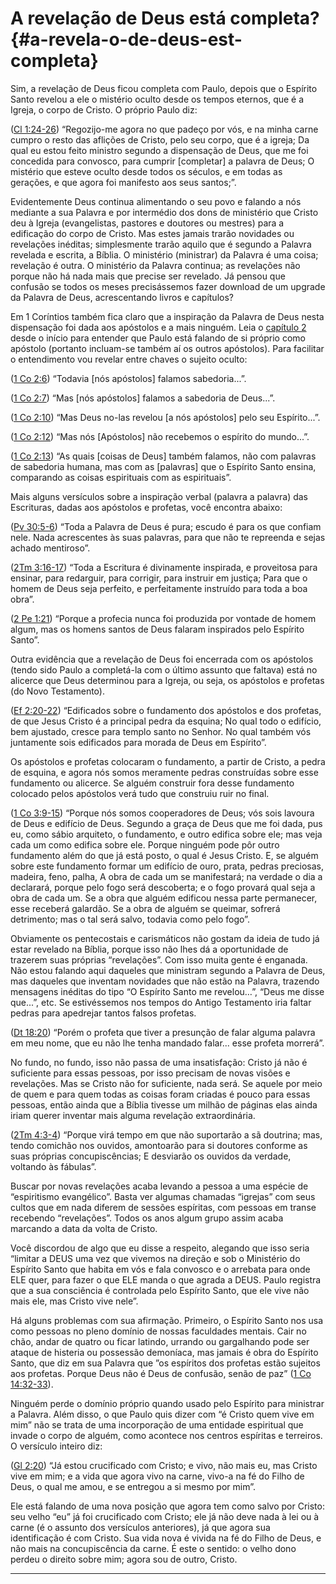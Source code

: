 # A revelação de Deus está completa? {#a-revela-o-de-deus-est-completa}

Sim, a revelação de Deus ficou completa com Paulo, depois que o Espírito Santo revelou a ele o mistério oculto desde os tempos eternos, que é a Igreja, o corpo de Cristo. O próprio Paulo diz:

([Cl 1:24-26](http://bibliaonline.com.br/acf/cl/1/24-26)) “Regozijo-me agora no que padeço por vós, e na minha carne cumpro o resto das aflições de Cristo, pelo seu corpo, que é a igreja; Da qual eu estou feito ministro segundo a dispensação de Deus, que me foi concedida para convosco, para cumprir [completar] a palavra de Deus; O mistério que esteve oculto desde todos os séculos, e em todas as gerações, e que agora foi manifesto aos seus santos;”.

Evidentemente Deus continua alimentando o seu povo e falando a nós mediante a sua Palavra e por intermédio dos dons de ministério que Cristo deu à Igreja (evangelistas, pastores e doutores ou mestres) para a edificação do corpo de Cristo. Mas estes jamais trarão novidades ou revelações inéditas; simplesmente trarão aquilo que é segundo a Palavra revelada e escrita, a Bíblia. O ministério (ministrar) da Palavra é uma coisa; revelação é outra. O ministério da Palavra continua; as revelações não porque não há nada mais que precise ser revelado. Já pensou que confusão se todos os meses precisássemos fazer download de um upgrade da Palavra de Deus, acrescentando livros e capítulos?

Em 1 Coríntios também fica claro que a inspiração da Palavra de Deus nesta dispensação foi dada aos apóstolos e a mais ninguém. Leia o [capítulo 2](http://bibliaonline.com.br/acf/1co/2) desde o início para entender que Paulo está falando de si próprio como apóstolo (portanto incluam-se também aí os outros apóstolos). Para facilitar o entendimento vou revelar entre chaves o sujeito oculto:

([1 Co 2:6](http://bibliaonline.com.br/acf/1co/2/6)) “Todavia [nós apóstolos] falamos sabedoria...”.

([1 Co 2:7](http://bibliaonline.com.br/acf/1co/2/7)) “Mas [nós apóstolos] falamos a sabedoria de Deus...”.

([1 Co 2:10](http://bibliaonline.com.br/acf/1co/2/10)) “Mas Deus no-las revelou [a nós apóstolos] pelo seu Espírito...”.

([1 Co 2:12](http://bibliaonline.com.br/acf/1co/2/12)) “Mas nós [Apóstolos] não recebemos o espírito do mundo...”.

([1 Co 2:13](http://bibliaonline.com.br/acf/1co/2/13)) “As quais [coisas de Deus] também falamos, não com palavras de sabedoria humana, mas com as [palavras] que o Espírito Santo ensina, comparando as coisas espirituais com as espirituais”.

Mais alguns versículos sobre a inspiração verbal (palavra a palavra) das Escrituras, dadas aos apóstolos e profetas, você encontra abaixo:

([Pv 30:5-6](http://bibliaonline.com.br/acf/pv/30/5-6)) “Toda a Palavra de Deus é pura; escudo é para os que confiam nele. Nada acrescentes às suas palavras, para que não te repreenda e sejas achado mentiroso”.

([2Tm 3:16-17](http://bibliaonline.com.br/acf/2tm/3/16-17)) “Toda a Escritura é divinamente inspirada, e proveitosa para ensinar, para redarguir, para corrigir, para instruir em justiça; Para que o homem de Deus seja perfeito, e perfeitamente instruído para toda a boa obra”.

([2 Pe 1:21](http://bibliaonline.com.br/acf/2pe/1/21)) “Porque a profecia nunca foi produzida por vontade de homem algum, mas os homens santos de Deus falaram inspirados pelo Espírito Santo”.

Outra evidência que a revelação de Deus foi encerrada com os apóstolos (tendo sido Paulo a completá-la com o último assunto que faltava) está no alicerce que Deus determinou para a Igreja, ou seja, os apóstolos e profetas (do Novo Testamento).

([Ef 2:20-22](http://bibliaonline.com.br/acf/ef/2/20-22)) “Edificados sobre o fundamento dos apóstolos e dos profetas, de que Jesus Cristo é a principal pedra da esquina; No qual todo o edifício, bem ajustado, cresce para templo santo no Senhor. No qual também vós juntamente sois edificados para morada de Deus em Espírito”.

Os apóstolos e profetas colocaram o fundamento, a partir de Cristo, a pedra de esquina, e agora nós somos meramente pedras construídas sobre esse fundamento ou alicerce. Se alguém construir fora desse fundamento colocado pelos apóstolos verá tudo que construiu ruir no final.

([1 Co 3:9-15](http://bibliaonline.com.br/acf/1co/3/9-15)) “Porque nós somos cooperadores de Deus; vós sois lavoura de Deus e edifício de Deus. Segundo a graça de Deus que me foi dada, pus eu, como sábio arquiteto, o fundamento, e outro edifica sobre ele; mas veja cada um como edifica sobre ele. Porque ninguém pode pôr outro fundamento além do que já está posto, o qual é Jesus Cristo. E, se alguém sobre este fundamento formar um edifício de ouro, prata, pedras preciosas, madeira, feno, palha, A obra de cada um se manifestará; na verdade o dia a declarará, porque pelo fogo será descoberta; e o fogo provará qual seja a obra de cada um. Se a obra que alguém edificou nessa parte permanecer, esse receberá galardão. Se a obra de alguém se queimar, sofrerá detrimento; mas o tal será salvo, todavia como pelo fogo”.

Obviamente os pentecostais e carismáticos não gostam da ideia de tudo já estar revelado na Bíblia, porque isso não lhes dá a oportunidade de trazerem suas próprias “revelações”. Com isso muita gente é enganada. Não estou falando aqui daqueles que ministram segundo a Palavra de Deus, mas daqueles que inventam novidades que não estão na Palavra, trazendo mensagens inéditas do tipo “O Espírito Santo me revelou…”, “Deus me disse que...”, etc. Se estivéssemos nos tempos do Antigo Testamento iria faltar pedras para apedrejar tantos falsos profetas.

([Dt 18:20](http://bibliaonline.com.br/acf/dt/18/20)) “Porém o profeta que tiver a presunção de falar alguma palavra em meu nome, que eu não lhe tenha mandado falar... esse profeta morrerá”.

No fundo, no fundo, isso não passa de uma insatisfação: Cristo já não é suficiente para essas pessoas, por isso precisam de novas visões e revelações. Mas se Cristo não for suficiente, nada será. Se aquele por meio de quem e para quem todas as coisas foram criadas é pouco para essas pessoas, então ainda que a Bíblia tivesse um milhão de páginas elas ainda iriam querer inventar mais alguma revelação extraordinária.

([2Tm 4:3-4](http://bibliaonline.com.br/acf/2tm/4/3-4)) “Porque virá tempo em que não suportarão a sã doutrina; mas, tendo comichão nos ouvidos, amontoarão para si doutores conforme as suas próprias concupiscências; E desviarão os ouvidos da verdade, voltando às fábulas”.

Buscar por novas revelações acaba levando a pessoa a uma espécie de “espiritismo evangélico”. Basta ver algumas chamadas “igrejas” com seus cultos que em nada diferem de sessões espíritas, com pessoas em transe recebendo “revelações”. Todos os anos algum grupo assim acaba marcando a data da volta de Cristo.

Você discordou de algo que eu disse a respeito, alegando que isso seria “limitar a DEUS uma vez que vivemos na direção e sob o Ministério do Espírito Santo que habita em vós e fala convosco e o arrebata para onde ELE quer, para fazer o que ELE manda o que agrada a DEUS. Paulo registra que a sua consciência é controlada pelo Espírito Santo, que ele vive não mais ele, mas Cristo vive nele”.

Há alguns problemas com sua afirmação. Primeiro, o Espírito Santo nos usa como pessoas no pleno domínio de nossas faculdades mentais. Cair no chão, andar de quatro ou ficar latindo, urrando ou gargalhando pode ser ataque de histeria ou possessão demoníaca, mas jamais é obra do Espírito Santo, que diz em sua Palavra que ”os espíritos dos profetas estão sujeitos aos profetas. Porque Deus não é Deus de confusão, senão de paz” ([1 Co 14:32-33](http://bibliaonline.com.br/acf/1co/14/32-33)).

Ninguém perde o domínio próprio quando usado pelo Espírito para ministrar a Palavra. Além disso, o que Paulo quis dizer com “é Cristo quem vive em mim” não se trata de uma incorporação de uma entidade espiritual que invade o corpo de alguém, como acontece nos centros espíritas e terreiros. O versículo inteiro diz:

([Gl 2:20](http://bibliaonline.com.br/acf/gl/2/20)) “Já estou crucificado com Cristo; e vivo, não mais eu, mas Cristo vive em mim; e a vida que agora vivo na carne, vivo-a na fé do Filho de Deus, o qual me amou, e se entregou a si mesmo por mim”.

Ele está falando de uma nova posição que agora tem como salvo por Cristo: seu velho “eu” já foi crucificado com Cristo; ele já não deve nada à lei ou à carne (é o assunto dos versículos anteriores), já que agora sua identificação é com Cristo. Sua vida nova é vivida na fé do Filho de Deus, e não mais na concupiscência da carne. É este o sentido: o velho dono perdeu o direito sobre mim; agora sou de outro, Cristo.

*****